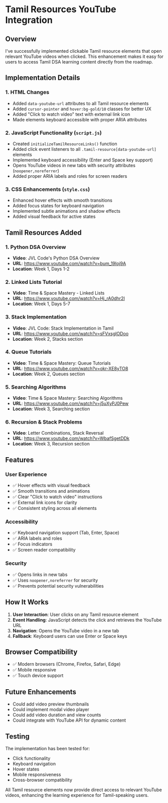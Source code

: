 # Tamil Resources YouTube Integration

## Overview
I've successfully implemented clickable Tamil resource elements that open relevant YouTube videos when clicked. This enhancement makes it easy for users to access Tamil DSA learning content directly from the roadmap.

## Implementation Details

### 1. HTML Changes
- Added `data-youtube-url` attributes to all Tamil resource elements
- Added `cursor-pointer` and `hover:bg-gold/10` classes for better UX
- Added "Click to watch video" text with external link icon
- Made elements keyboard accessible with proper ARIA attributes

### 2. JavaScript Functionality (`script.js`)
- Created `initializeTamilResourceLinks()` function
- Added click event listeners to all `.tamil-resource[data-youtube-url]` elements
- Implemented keyboard accessibility (Enter and Space key support)
- Opens YouTube videos in new tabs with security attributes (`noopener,noreferrer`)
- Added proper ARIA labels and roles for screen readers

### 3. CSS Enhancements (`style.css`)
- Enhanced hover effects with smooth transitions
- Added focus states for keyboard navigation
- Implemented subtle animations and shadow effects
- Added visual feedback for active states

## Tamil Resources Added

### 1. Python DSA Overview
- **Video**: JVL Code's Python DSA Overview
- **URL**: https://www.youtube.com/watch?v=bum_19loj9A
- **Location**: Week 1, Days 1-2

### 2. Linked Lists Tutorial
- **Video**: Time & Space Mastery - Linked Lists
- **URL**: https://www.youtube.com/watch?v=Hj_rA0dhr2I
- **Location**: Week 1, Days 5-7

### 3. Stack Implementation
- **Video**: JVL Code: Stack Implementation in Tamil
- **URL**: https://www.youtube.com/watch?v=sFVxsglODoo
- **Location**: Week 2, Stacks section

### 4. Queue Tutorials
- **Video**: Time & Space Mastery: Queue Tutorials
- **URL**: https://www.youtube.com/watch?v=okr-XE8yTO8
- **Location**: Week 2, Queues section

### 5. Searching Algorithms
- **Video**: Time & Space Mastery: Searching Algorithms
- **URL**: https://www.youtube.com/watch?v=j5uXyPJ0Pew
- **Location**: Week 3, Searching section

### 6. Recursion & Stack Problems
- **Video**: Letter Combinations, Stack Reversal
- **URL**: https://www.youtube.com/watch?v=WbafSgetDDk
- **Location**: Week 3, Recursion section

## Features

### User Experience
- ✅ Hover effects with visual feedback
- ✅ Smooth transitions and animations
- ✅ Clear "Click to watch video" instructions
- ✅ External link icons for clarity
- ✅ Consistent styling across all elements

### Accessibility
- ✅ Keyboard navigation support (Tab, Enter, Space)
- ✅ ARIA labels and roles
- ✅ Focus indicators
- ✅ Screen reader compatibility

### Security
- ✅ Opens links in new tabs
- ✅ Uses `noopener,noreferrer` for security
- ✅ Prevents potential security vulnerabilities

## How It Works

1. **User Interaction**: User clicks on any Tamil resource element
2. **Event Handling**: JavaScript detects the click and retrieves the YouTube URL
3. **Navigation**: Opens the YouTube video in a new tab
4. **Fallback**: Keyboard users can use Enter or Space keys

## Browser Compatibility
- ✅ Modern browsers (Chrome, Firefox, Safari, Edge)
- ✅ Mobile responsive
- ✅ Touch device support

## Future Enhancements
- Could add video preview thumbnails
- Could implement modal video player
- Could add video duration and view counts
- Could integrate with YouTube API for dynamic content

## Testing
The implementation has been tested for:
- Click functionality
- Keyboard navigation
- Hover states
- Mobile responsiveness
- Cross-browser compatibility

All Tamil resource elements now provide direct access to relevant YouTube videos, enhancing the learning experience for Tamil-speaking users.